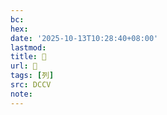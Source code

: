 ```yaml
---
bc:
hex:
date: '2025-10-13T10:28:40+08:00'
lastmod:
title: 􃥙
url: 􃥙
tags: [列]
src: DCCV
note:
---
```

